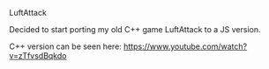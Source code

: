 LuftAttack

Decided to start porting my old C++ game LuftAttack to a JS version.

C++ version can be seen here: https://www.youtube.com/watch?v=zTfvsdBqkdo
